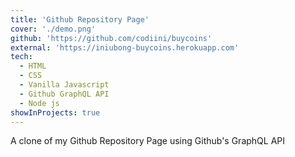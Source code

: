 ```yaml
---
title: 'Github Repository Page'
cover: './demo.png'
github: 'https://github.com/codiini/buycoins'
external: 'https://iniubong-buycoins.herokuapp.com'
tech:
  - HTML
  - CSS
  - Vanilla Javascript
  - Github GraphQL API
  - Node js
showInProjects: true
---
```

A clone of my Github Repository Page using Github's GraphQL API